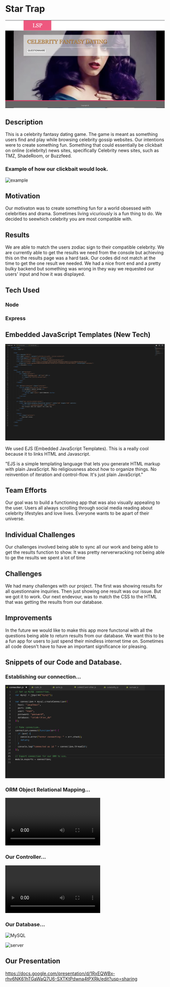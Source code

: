 # Star Trap

![Home Page](media/homepage2.png)


## Description
    
This is a celebrity fantasy dating game. The game is meant as something users find and play while browsing celebrity gossip websites. Our intentions were to create something fun. Something that could essentially be clickbait on online (celebrity) news sites, specifically Celebrity news sites, such as TMZ, ShadeRoom, or Buzzfeed.

### Example of how our clickbait would look.

![example](media/lbscott_screenshot_wad)

## Motivation
    
Our motivaton was to create something fun for a world obsessed with celebrities and drama. Sometimes living vicuriously is a fun thing to do. We decided to seewhich celebrity you are most compatible with. 
    
## Results

We are able to match the users zodiac sign to their compatible celebrity. We are currently able to get the results we need from the console but achieving this on the results page was a hard task. Our codes did not match at the time to get the one result we needed. We had a nice front end and a pretty bulky backend but something was wrong in they way we requested our users' input and how it was displayed.

## Tech Used

### Node 
### Express

## Embedded JavaScript Templates (New Tech)

![ejs](media/ejsindex.png)

We used EJS (Embedded JavaScript Templates). This is a really cool because it to links HTML and Javascript.

"EJS is a simple templating language that lets you generate HTML markup with plain JavaScript. No religiousness about how to organize things. No reinvention of iteration and control-flow. It's just plain JavaScript."


## Team Efforts
    
Our goal was to build a functioning app that was also visually appealing to the user. Users all always scrolling through social media reading about celebrity lifestyles and love lives. Everyone wants to be apart of their universe.


## Individual Challenges

Our challenges involved being able to sync all our work and being able to get the results function to show. It was pretty nerverwracking not being able to ge the results we spent a lot of time 


## Challenges

We had many challenges with our project. The first was showing results for all questionnaire inquiries. Then just showing one result was our issue. But we got it to work. Our next endevour, was to match the CSS to the HTML that was getting the results from our database.
    
## Improvements
    
In the future we would like to make this app more functonal with all the questions being able to return results from our database. We want this to be a fun app for users to just spend their mindless  internet time on. Sometimes all code doesn't have to have an important significance ior pleasing.


## Snippets of our Code and Database.

### Establishing our connection...

![connection.js](media/connectionpic.png)

### ORM Object Relational Mapping...

![ORM](media/ORMvid.webm)

### Our Controller...

![Controller](media/controller.webm)

### Our Database...

![MySQL](schema.png)

![server](serverpic.png)



## Our Presentation

https://docs.google.com/presentation/d/1RxEQWBx-rhv6NK61hTGaWaQ7U6-SXTKtPdwna4tPXRk/edit?usp=sharing

